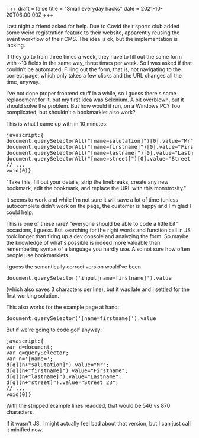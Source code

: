 +++
draft = false
title = "Small everyday hacks"
date = 2021-10-20T06:00:00Z
+++

Last night a friend asked for help. Due to Covid their sports club added some
weird registration feature to their website, apparently reusing the event
workflow of their CMS. The idea is ok, but the implementation is lacking.

If they go to train three times a week, they have to fill out the same form
with ~13 fields in the same way, three times per week. So I was asked if
that couldn't be automated. Filling out the form, that is, not navigating
to the correct page, which only takes a few clicks and the URL changes all
the time, anyway.

I've not done proper frontend stuff in a while, so I guess there's some
replacement for it, but my first idea was Selenium. A bit overblown, but
it should solve the problem. But how would it run, on a Windows PC?
Too complicated, but shouldn't a bookmarklet also work?

This is what I came up with in 10 minutes:

<pre>
javascript:{
document.querySelectorAll("[name=salutation]")[0].value="Mr";
document.querySelectorAll("[name=firstname]")[0].value="Firstname";
document.querySelectorAll("[name=lastname]")[0].value="Lastname";
document.querySelectorAll("[name=street]")[0].value="Street 23";
// ...
void(0)}
</pre>

"Take this, fill out your details, strip the linebreaks, create any new
bookmark, edit the bookmark, and replace the URL with this monstrosity."

It seems to work and while I'm not sure it will save a lot of time (unless
autocomplete didn't work on the page, the customer is happy and I'm glad
I could help.

This is one of these rare? "everyone should be able to code a little bit"
occasions, I guess. But searching for the right words and function call in
JS took longer than firing up a dev console and analyzing the form. So maybe
the knowledge of what's possible is indeed more valuable than remembering
syntax of a language you hardly use. Also not sure how often people use
bookmarklets.

I guess the semantically correct version would've been

<pre>
document.querySelector('input[name=firstname]').value
</pre>

(which also saves 3 characters per line), but it was late and I settled for
the first working solution.

This also works for the example page at hand:

<pre>
document.querySelector('[name=firstname]').value
</pre>

But if we're going to code golf anyway:

<pre>
javascript:{
var d=document;
var q=querySelector;
var n='[name=';
d[q](n+"salutation]").value="Mr";
d[q](n+"firstname]").value="Firstname";
d[q](n+"lastname]").value="Lastname";
d[q](n+"street]").value="Street 23";
// ...
void(0)}
</pre>

With the stripped example lines readded, that would be 546 vs 870 characters.

If it wasn't JS, I might actually feel bad about that version, but I can just
call it minified now.
